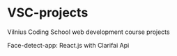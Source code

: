 # VSC-projects

Vilnius Coding School web development course projects 

Face-detect-app: React.js with Clarifai Api
